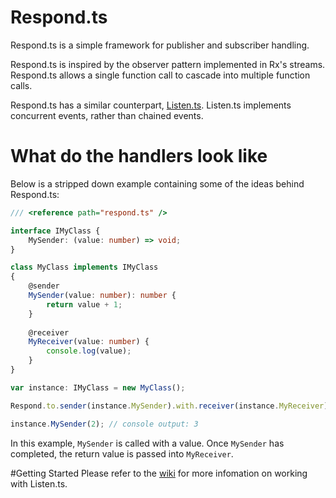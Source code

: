 # Respond.ts

Respond.ts is a simple framework for publisher and subscriber handling.

Respond.ts is inspired by the observer pattern implemented in Rx's streams. Respond.ts allows a single function call to cascade into multiple function calls.

Respond.ts has a similar counterpart, [Listen.ts](https://github.com/SilentPenguin/Listen.ts).
Listen.ts implements concurrent events, rather than chained events.

# What do the handlers look like

Below is a stripped down example containing some of the ideas behind Respond.ts:
  
```typescript
/// <reference path="respond.ts" />

interface IMyClass {
    MySender: (value: number) => void;
}

class MyClass implements IMyClass
{
    @sender
    MySender(value: number): number {
        return value + 1;
    }
    
    @receiver
    MyReceiver(value: number) {
        console.log(value);
    }
}

var instance: IMyClass = new MyClass();

Respond.to.sender(instance.MySender).with.receiver(instance.MyReceiver);

instance.MySender(2); // console output: 3
```

In this example, `MySender` is called with a value.
Once `MySender` has completed, the return value is passed into `MyReceiver`.

#Getting Started
Please refer to the [wiki](https://github.com/SilentPenguin/Respond.ts/wiki) for more infomation on working with Listen.ts.
